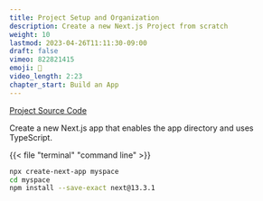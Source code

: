 ```yaml
---
title: Project Setup and Organization
description: Create a new Next.js Project from scratch
weight: 10
lastmod: 2023-04-26T11:11:30-09:00
draft: false
vimeo: 822821415
emoji: 🌠
video_length: 2:23
chapter_start: Build an App
---
```


[Project Source Code](https://github.com/fireship-io/nextjs-course)

Create a new Next.js app that enables the app directory and uses TypeScript. 

{{< file "terminal" "command line" >}}
```bash
npx create-next-app myspace
cd myspace
npm install --save-exact next@13.3.1
```